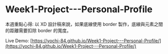 # Week1-Project---Personal-Profile
本週重點心得: 以 XD 設計稿來說，如果底線使用 border 製作，底線與元素之間的距離需要扣除 border 的寬度。

Live Demo: [https://yochi-84.github.io/Week1-Project---Personal-Profile/](https://yochi-84.github.io/Week1-Project---Personal-Profile/)